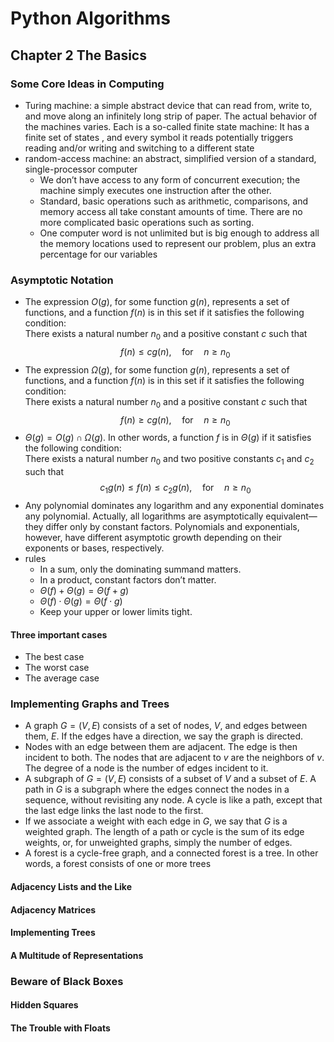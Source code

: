 # Python Algorithms
## Chapter 2 The Basics
### Some Core Ideas in Computing
+ Turing machine: a simple abstract device that can read from, write to, and move along an infinitely long strip of paper. The actual behavior of the machines varies. Each is a so-called finite state machine: It has a finite set of states , and every symbol it reads potentially triggers reading and/or writing and switching to a different state
+ random-access machine:  an abstract, simplified version of a standard, single-processor computer
  + We don’t have access to any form of concurrent execution; the machine simply executes one instruction after the other.
  + Standard, basic operations such as arithmetic, comparisons, and memory access all take constant amounts of time. There are no more complicated basic operations such as sorting.
  + One computer word is not unlimited but is big enough to address all the memory locations used to represent our problem, plus an extra percentage for our variables
### Asymptotic Notation
+ The expression $O(g)$, for some function $g(n)$, represents a set of functions, and a function $f(n)$ is in this set if it satisfies the following condition:   
There exists a natural number $n_0$ and a positive constant $c$ such that
$$
f(n) \le cg(n),\quad\mathsf{for}\quad n\ge n_0
$$
+ The expression $\Omega(g)$, for some function $g(n)$, represents a set of functions, and a function $f(n)$ is in this set if it satisfies the following condition:   
There exists a natural number $n_0$ and a positive constant $c$ such that
$$
f(n) \ge cg(n),\quad\mathsf{for}\quad n\ge n_0
$$
+ $\Theta(g) = O(g) \cap \Omega(g)$. In other words, a function $f$ is in $\Theta(g)$ if it satisfies the following condition:   
There exists a natural number $n_0$ and two positive constants $c_1$ and $c_2$ such that
$$
c_1g(n) \le f(n) \le c_2g(n),\quad\mathsf{for}\quad n\ge n_0
$$
+ Any polynomial dominates any logarithm  and any exponential dominates any polynomial. Actually, all logarithms are asymptotically equivalent—they differ only by constant factors. Polynomials and exponentials, however, have different asymptotic growth depending on their exponents or bases, respectively. 
+ rules
  + In a sum, only the dominating summand matters.
  + In a product, constant factors don’t matter.
  + $\Theta(f)+\Theta(g)=\Theta(f+g)$
  + $\Theta(f)\cdot\Theta(g)=\Theta(f\cdot g)$
  + Keep your upper or lower limits tight.
#### Three important cases
  + The best case
  + The worst case
  + The average case
### Implementing Graphs and Trees
+ A graph $G = (V, E)$ consists of a set of nodes, $V$, and edges between them, $E$. If the edges have a direction, we say the graph is directed.
+ Nodes with an edge between them are adjacent. The edge is then incident to both. The nodes that are adjacent to $v$ are the neighbors of $v$. The degree of a node is the number of edges incident to it.
+ A subgraph of $G = (V, E)$ consists of a subset of $V$ and a subset of $E$. A path in $G$ is a subgraph where the edges connect the nodes in a sequence, without revisiting any node. A cycle is like a path, except that the last edge links the last node to the first.
+ If we associate a weight with each edge in $G$, we say that $G$ is a weighted graph. The length of a path or cycle is the sum of its edge weights, or, for unweighted graphs, simply the number of edges.
+ A forest is a cycle-free graph, and a connected forest is a tree. In other words, a forest consists of one or more trees
#### Adjacency Lists and the Like
#### Adjacency Matrices
#### Implementing Trees
#### A Multitude of Representations
### Beware of Black Boxes
#### Hidden Squares
#### The Trouble with Floats
